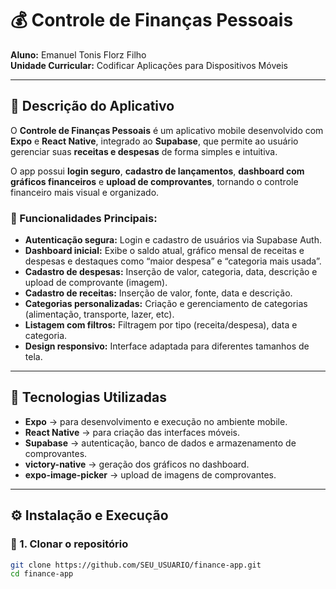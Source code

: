 # 💰 Controle de Finanças Pessoais

**Aluno:** Emanuel Tonis Florz Filho  
**Unidade Curricular:** Codificar Aplicações para Dispositivos Móveis

---

## 📱 Descrição do Aplicativo

O **Controle de Finanças Pessoais** é um aplicativo mobile desenvolvido com **Expo** e **React Native**, integrado ao **Supabase**, que permite ao usuário gerenciar suas **receitas e despesas** de forma simples e intuitiva.

O app possui **login seguro**, **cadastro de lançamentos**, **dashboard com gráficos financeiros** e **upload de comprovantes**, tornando o controle financeiro mais visual e organizado.

### 🔧 Funcionalidades Principais:
- **Autenticação segura:** Login e cadastro de usuários via Supabase Auth.
- **Dashboard inicial:** Exibe o saldo atual, gráfico mensal de receitas e despesas e destaques como “maior despesa” e “categoria mais usada”.
- **Cadastro de despesas:** Inserção de valor, categoria, data, descrição e upload de comprovante (imagem).
- **Cadastro de receitas:** Inserção de valor, fonte, data e descrição.
- **Categorias personalizadas:** Criação e gerenciamento de categorias (alimentação, transporte, lazer, etc).
- **Listagem com filtros:** Filtragem por tipo (receita/despesa), data e categoria.
- **Design responsivo:** Interface adaptada para diferentes tamanhos de tela.

---

## 🧩 Tecnologias Utilizadas

- **Expo** → para desenvolvimento e execução no ambiente mobile.
- **React Native** → para criação das interfaces móveis.
- **Supabase** → autenticação, banco de dados e armazenamento de comprovantes.
- **victory-native** → geração dos gráficos no dashboard.
- **expo-image-picker** → upload de imagens de comprovantes.

---

## ⚙️ Instalação e Execução

### 🔹 1. Clonar o repositório
```bash
git clone https://github.com/SEU_USUARIO/finance-app.git
cd finance-app
